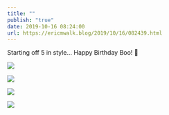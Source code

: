 ```yaml
---
title: ""
publish: "true"
date: 2019-10-16 08:24:00
url: https://ericmwalk.blog/2019/10/16/082439.html
---
```


Starting off 5 in style... Happy Birthday Boo! 🎂

![](https://ericmwalk.blog/uploads/2022/dd0576da1e.jpg)

![](https://ericmwalk.blog/uploads/2022/4a37fb20a2.jpg)

![](https://ericmwalk.blog/uploads/2022/b04abd8e9c.jpg)

![](https://ericmwalk.blog/uploads/2022/4a37fb20a2.jpg)